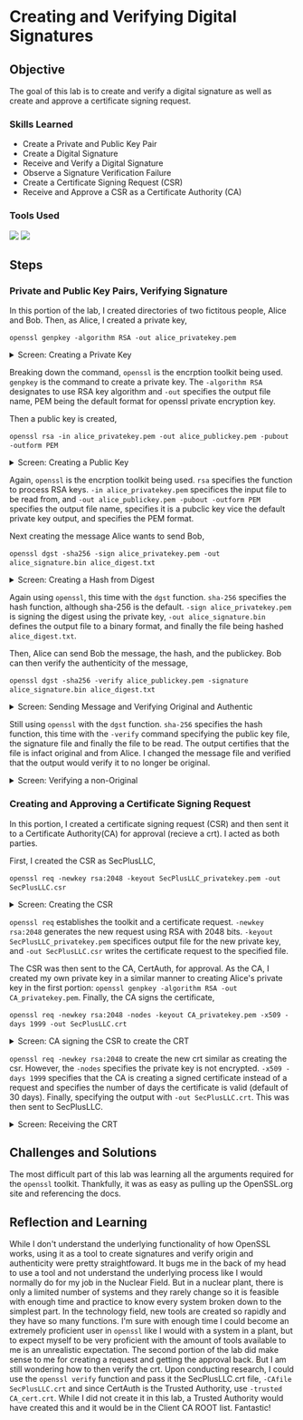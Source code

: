 # Creating and Verifying Digital Signatures

## Objective
The goal of this lab is to create and verify a digital signature as well as create and approve a certificate signing request.


### Skills Learned

- Create a Private and Public Key Pair
- Create a Digital Signature
- Receive and Verify a Digital Signature
- Observe a Signature Verification Failure
- Create a Certificate Signing Request (CSR)
- Receive and Approve a CSR as a Certificate Authority (CA)


### Tools Used
<div>
    <img src="https://img.shields.io/badge/-Alma%20Linux-082336?&style=for-the-badge&logo=AlmaLinux&logoColor=white" />
    <img src="https://img.shields.io/badge/-OpenSSL-999999?&style=for-the-badge&logo=OpenSSL&logoColor=white&logoWidth=40&logoSize=auto"/>
</div>


## Steps

### Private and Public Key Pairs, Verifying Signature

In this portion of the lab, I created directories of two fictitous people, Alice and Bob. Then, as Alice, I created a private key, 
```
openssl genpkey -algorithm RSA -out alice_privatekey.pem
```
<details>
    <summary>Screen: Creating a Private Key</summary>
        <img src="https://github.com/Jess-Rivera/Creating-and-Verifying-Digital-Signatures/blob/main/CRYPTOGRAPHY_create_private_key.PNG" />
</details>

Breaking down the command, `openssl` is the encrption toolkit being used. `genpkey` is the command to create a private key. The `-algorithm RSA` designates to use RSA key algorithm and `-out` specifies the output file name, PEM being the default format for openssl private encryption key.

Then a public key is created, 
```
openssl rsa -in alice_privatekey.pem -out alice_publickey.pem -pubout -outform PEM
```
<details>
    <summary>Screen: Creating a Public Key</summary>
        <img src="https://github.com/Jess-Rivera/Creating-and-Verifying-Digital-Signatures/blob/main/CRYPTOGRAPHY_create_public_key.PNG" />
</details>

Again, `openssl` is the encrption toolkit being used. `rsa` specifies the function to process RSA keys. `-in alice_privatekey.pem` specifices the input file to be read from, and `-out alice_publickey.pem -pubout -outform PEM` specifies the output file name, specifies it is a pubclic key vice the default private key output, and specifies the PEM format.  

Next creating the message Alice wants to send Bob,
```
openssl dgst -sha256 -sign alice_privatekey.pem -out alice_signature.bin alice_digest.txt
```
<details>
    <summary>Screen: Creating a Hash from Digest</summary>
        <img src="https://github.com/Jess-Rivera/Creating-and-Verifying-Digital-Signatures/blob/main/CRYPTOGRAPHY_create_hash_from_digest.PNG" />
</details>

Again using `openssl`, this time with the `dgst` function. `sha-256` specifies the hash function, although sha-256 is the default. `-sign alice_privatekey.pem` is signing the digest using the private key, `-out alice_signature.bin` defines the output file to a binary format, and finally the file being hashed `alice_digest.txt`.

Then, Alice can send Bob the message, the hash, and the publickey. Bob can then verify the authenticity of the message,
```
openssl dgst -sha256 -verify alice_publickey.pem -signature alice_signature.bin alice_digest.txt
```
<details>
    <summary>Screen: Sending Message and Verifying Original and Authentic</summary>
        <img src="https://github.com/Jess-Rivera/Creating-and-Verifying-Digital-Signatures/blob/main/CRYPTOGRAPHY_send_verify_digest.PNG" />
</details>

Still using `openssl` with the `dgst` function. `sha-256` specifies the hash function, this time with the `-verify` command specifying the public key file, the signature file and finally the file to be read. The output certifies that the file is infact original and from Alice. I changed the message file and verified that the output would verify it to no longer be original.
<details>
    <summary>Screen: Verifying a non-Original</summary>
        <img src="https://github.com/Jess-Rivera/Creating-and-Verifying-Digital-Signatures/blob/main/CRYPTOGRAPHY_change_dgst_verify.PNG" />
</details>

### Creating and Approving a Certificate Signing Request

In this portion, I created a certificate signing request (CSR) and then sent it to a Certificate Authority(CA) for approval (recieve a crt). I acted as both parties. 

First, I created the CSR as SecPlusLLC,
```
openssl req -newkey rsa:2048 -keyout SecPlusLLC_privatekey.pem -out SecPlusLLC.csr
```
<details>
    <summary>Screen: Creating the CSR</summary>
        <img src="https://github.com/Jess-Rivera/Creating-and-Verifying-Digital-Signatures/blob/main/CRYPTOGRAPHY_create_CSR.PNG" />
</details>

`openssl req` establishes the toolkit and a certificate request. `-newkey rsa:2048` generates the new request using RSA with 2048 bits. `-keyout SecPlusLLC_privatekey.pem` specifices output file for the new private key, and `-out SecPlusLLC.csr` writes the certificate request to the specified file.

The CSR was then sent to the CA, CertAuth,  for approval. As the CA, I created my own private key in a similar manner to creating Alice's private key in the first portion: `openssl genpkey -algorithm RSA -out CA_privatekey.pem`. Finally, the CA signs the certificate,
```
openssl req -newkey rsa:2048 -nodes -keyout CA_privatekey.pem -x509 -days 1999 -out SecPlusLLC.crt
```
<details>
    <summary>Screen: CA signing the CSR to create the CRT</summary>
        <img src="https://github.com/Jess-Rivera/Creating-and-Verifying-Digital-Signatures/blob/main/CRYPTOGRAPHY_create_privatekey_and_crt.PNG" />
</details>

`openssl req -newkey rsa:2048` to create the new crt similar as creating the csr. However, the `-nodes` specifies the private key is not encrypted. `-x509 -days 1999` specifies that the CA is creating a signed certificate instead of a request and specifies the number of days the certificate is valid (default of 30 days). Finally, specifying the output with `-out SecPlusLLC.crt`. This was then sent to SecPlusLLC.

<details>
    <summary>Screen: Receiving the CRT</summary>
        <img src="https://github.com/Jess-Rivera/Creating-and-Verifying-Digital-Signatures/blob/main/CRYPTOGRAPHY_verify_crt_received.PNG" />
</details>



## Challenges and Solutions
The most difficult part of this lab was learning all the arguments required for the `openssl` toolkit. Thankfully, it was as easy as pulling up the OpenSSL.org site and referencing the docs. 

## Reflection and Learning
While I don't understand the underlying functionality of how OpenSSL works, using it as a tool to create signatures and verify origin and authenticity were pretty straightfoward. It bugs me in the back of my head to use a tool and not understand the underlying process like I would normally do for my job in the Nuclear Field. But in a nuclear plant, there is only a limited number of systems and they rarely change so it is feasible with enough time and practice to know every system broken down to the simplest part. In the technology field, new tools are created so rapidly and they have so many functions. I'm sure with enough time I could become an extremely proficient user in `openssl` like I would with a system in a plant, but to expect myself to be very proficient with the amount of tools available to me is an unrealistic expectation. 
The second portion of the lab did make sense to me for creating a request and getting the approval back. But I am still wondering how to then verify the crt.
Upon conducting research, I could use the `openssl verify` function and pass it the SecPlusLLC.crt file, `-CAfile SecPlusLLC.crt` and since CertAuth is the Trusted Authority, use `-trusted CA_cert.crt`. While I did not create it in this lab, a Trusted Authority would have created this and it would be in the Client CA ROOT list. Fantastic!
